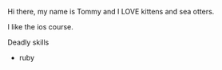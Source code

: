 Hi there, my name is Tommy and I LOVE kittens and sea otters.

I like the ios course.

Deadly skills

* ruby